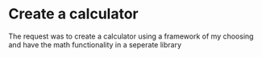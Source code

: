 Create a calculator
==============

The request was to create a calculator using a framework of my choosing and have the math functionality in a seperate library
